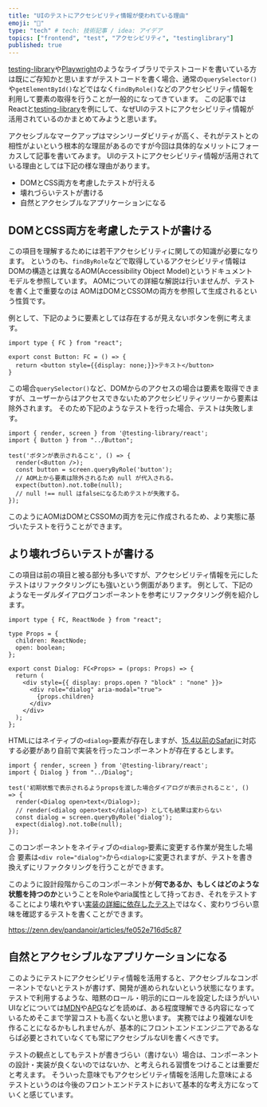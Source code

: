 ```yaml
---
title: "UIのテストにアクセシビリティ情報が使われている理由"
emoji: "🐙"
type: "tech" # tech: 技術記事 / idea: アイデア
topics: ["frontend", "test", "アクセシビリティ", "testinglibrary"]
published: true
---
```


[testing-library](https://testing-library.com/)や[Playwright](https://playwright.dev/)のようなライブラリでテストコードを書いている方は既にご存知かと思いますがテストコードを書く場合、通常の`querySelector()`や`getElementById()`などではなく`findByRole()`などのアクセシビリティ情報を利用して要素の取得を行うことが一般的になってきています。
この記事ではReactと[testing-library](https://testing-library.com/)を例にして、なぜUIのテストにアクセシビリティ情報が活用されているのかまとめてみようと思います。

アクセシブルなマークアップはマシンリーダビリティが高く、それがテストとの相性がよいという根本的な理屈があるのですが今回は具体的なメリットにフォーカスして記事を書いてみます。
UIのテストにアクセシビリティ情報が活用されている理由としては下記の様な理由があります。

- DOMとCSS両方を考慮したテストが行える
- 壊れづらいテストが書ける
- 自然とアクセシブルなアプリケーションになる

## DOMとCSS両方を考慮したテストが書ける

この項目を理解するためには若干アクセシビリティに関しての知識が必要になります。
というのも、`findByRole`などで取得しているアクセシビリティ情報はDOMの構造とは異なるAOM(Accessibility Object Model)というドキュメントモデルを参照しています。
AOMについての詳細な解説は行いませんが、テストを書く上で重要なのは
AOMはDOMとCSSOMの両方を参照して生成されるという性質です。

例として、下記のように要素としては存在するが見えないボタンを例に考えます。

```tsx:Button.tsx
import type { FC } from "react";

export const Button: FC = () => {
  return <button style={{display: none;}}>テキスト</button>
}
```

この場合`querySelector()`など、DOMからのアクセスの場合は要素を取得できますが、ユーザーからはアクセスできないためアクセシビリティツリーから要素は除外されます。
そのため下記のようなテストを行った場合、テストは失敗します。

```tsx:Button.test.tsx
import { render, screen } from '@testing-library/react';
import { Button } from "../Button";

test('ボタンが表示されること', () => {
  render(<Button />);
  const button = screen.queryByRole('button');
  // AOM上から要素は除外されるため null が代入される。
  expect(button).not.toBe(null);
  // null !== null はfalseになるためテストが失敗する。
});
```

このようにAOMはDOMとCSSOMの両方を元に作成されるため、より実態に基づいたテストを行うことができます。

## より壊れづらいテストが書ける

この項目は前の項目と被る部分も多いですが、アクセシビリティ情報を元にしたテストはリファクタリングにも強いという側面があります。
例として、下記のようなモーダルダイアログコンポーネントを参考にリファクタリング例を紹介します。

```tsx:Dialog.tsx
import type { FC, ReactNode } from "react";

type Props = {
  children: ReactNode;
  open: boolean;
};

export const Dialog: FC<Props> = (props: Props) => {
  return (
    <div style={{ display: props.open ? "block" : "none" }}>
      <div role="dialog" aria-modal="true">
        {props.children}
      </div>
    </div>
  );
};
```

HTMLにはネイティブの`<dialog>`要素が存在しますが、[15.4以前のSafari](https://caniuse.com/dialog)に対応する必要があり自前で実装を行ったコンポーネントが存在するとします。

```tsx:Dialog.test.tsx
import { render, screen } from '@testing-library/react';
import { Dialog } from "../Dialog";

test('初期状態で表示されるようpropsを渡した場合ダイアログが表示されること', () => {
  render(<Dialog open>text</Dialog>);
  // render(<dialog open>text</dialog>) としても結果は変わらない
  const dialog = screen.queryByRole('dialog');
  expect(dialog).not.toBe(null);
});
```

このコンポーネントをネイティブの`<dialog>`要素に変更する作業が発生した場合
要素は`<div role="dialog">`から`<dialog>`に変更されますが、テストを書き換えずにリファクタリングを行うことができます。

このように設計段階からこのコンポーネントが**何であるか、もしくはどのような状態を持つのか**ということをRoleやaria属性として持っておき、それをテストすることにより壊れやすい[実装の詳細に依存したテスト](https://zenn.dev/pandanoir/articles/fe052e716d5c87)ではなく、変わりづらい意味を確認するテストを書くことができます。

https://zenn.dev/pandanoir/articles/fe052e716d5c87

## 自然とアクセシブルなアプリケーションになる

このようにテストにアクセシビリティ情報を活用すると、アクセシブルなコンポーネントでないとテストが書けず、開発が進められないという状態になります。
テストで利用するような、暗黙のロール・明示的にロールを設定したほうがいいUIなどについては[MDN](https://developer.mozilla.org/ja/docs/Learn/Accessibility/HTML)や[APG](https://www.w3.org/WAI/ARIA/apg/)などを読めば、ある程度理解できる内容になっているためそこまで学習コストも高くないと思います。
実務ではより複雑なUIを作ることになるかもしれませんが、基本的にフロントエンドエンジニアであるならば必要とされていなくても常にアクセシブルなUIを書くべきです。

テストの観点としてもテストが書きづらい（書けない）場合は、コンポーネントの設計・実装が良くないのではないか、と考えられる習慣をつけることは重要だと考えます。
そういった意味でもアクセシビリティ情報を活用した意味によるテストというのは今後のフロントエンドテストにおいて基本的な考え方になっていくと感じています。
